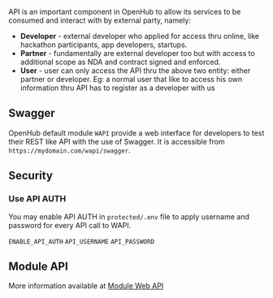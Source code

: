 API is an important component in OpenHub to allow its services to be consumed and interact with by external party, namely:

  * **Developer** - external developer who applied for access thru online, like hackathon participants, app developers, startups.
  * **Partner** - fundamentally are external developer too but with access to additional scope as NDA and contract signed and enforced.
  * **User** - user can only access the API thru the above two entity: either partner or developer. Eg: a normal user that like to access his own information thru API has to register as a developer with us

## Swagger
OpenHub default module `WAPI` provide a web interface for developers to test their REST like API with the use of Swagger. It is accessible from `https://mydomain.com/wapi/swagger`.

## Security
### Use API AUTH
You may enable API AUTH in `protected/.env` file to apply username and password for every API call to WAPI.

`ENABLE_API_AUTH`
`API_USERNAME`
`API_PASSWORD`

## Module API
More information available at [Module Web API](Module-Web-API)